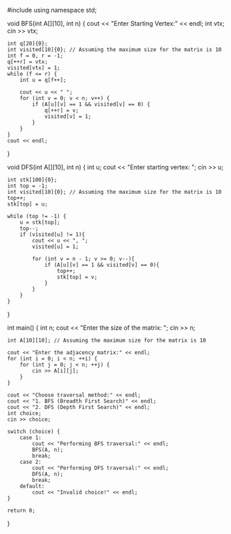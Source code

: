 #include <iostream>
using namespace std;

void BFS(int A[][10], int n) {
    cout << "Enter Starting Vertex:" << endl;
    int vtx;
    cin >> vtx;

    int q[20]{0};
    int visited[10]{0}; // Assuming the maximum size for the matrix is 10
    int f = 0, r = -1; 
    q[++r] = vtx;
    visited[vtx] = 1; 
    while (f <= r) {
        int u = q[f++]; 

        cout << u << " ";
        for (int v = 0; v < n; v++) {
            if (A[u][v] == 1 && visited[v] == 0) {
                q[++r] = v;
                visited[v] = 1;
            }
        }
    }
    cout << endl;
}

void DFS(int A[][10], int n) {
    int u;
    cout << "Enter starting vertex: ";
    cin >> u;

    int stk[100]{0};
    int top = -1;
    int visited[10]{0}; // Assuming the maximum size for the matrix is 10
    top++;
    stk[top] = u;

    while (top != -1) {
        u = stk[top];
        top--;
        if (visited[u] != 1){
            cout << u << ", ";
            visited[u] = 1;

            for (int v = n - 1; v >= 0; v--){
                if (A[u][v] == 1 && visited[v] == 0){
                    top++;
                    stk[top] = v;
                }
            }
        }
    }
}

int main() {
    int n;
    cout << "Enter the size of the matrix: ";
    cin >> n;

    int A[10][10]; // Assuming the maximum size for the matrix is 10

    cout << "Enter the adjacency matrix:" << endl;
    for (int i = 0; i < n; ++i) {
        for (int j = 0; j < n; ++j) {
            cin >> A[i][j];
        }
    }

    cout << "Choose traversal method:" << endl;
    cout << "1. BFS (Breadth First Search)" << endl;
    cout << "2. DFS (Depth First Search)" << endl;
    int choice;
    cin >> choice;

    switch (choice) {
        case 1:
            cout << "Performing BFS traversal:" << endl;
            BFS(A, n);
            break;
        case 2:
            cout << "Performing DFS traversal:" << endl;
            DFS(A, n);
            break;
        default:
            cout << "Invalid choice!" << endl;
    }

    return 0;
}
